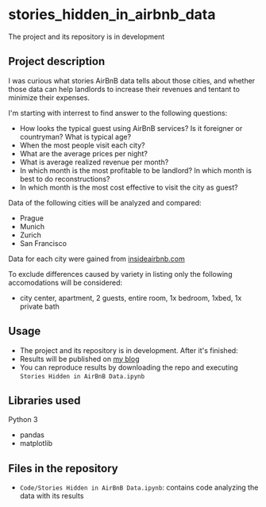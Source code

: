 # stories_hidden_in_airbnb_data
The project and its repository is in development

## Project description
I was curious what stories AirBnB data tells about those cities,
and whether those data can help landlords to increase their revenues and tentant to minimize their expenses.

I'm starting with interrest to find answer to the following questions:
- How looks the typical guest using AirBnB services? Is it foreigner or countryman? What is typical age?
- When the most people visit each city?
- What are the average prices per night?
- What is average realized revenue per month?   
- In which month is the most profitable to be landlord? In which month is best to do reconstructions?
- In which month is the most cost effective to visit the city as guest?

Data of the following cities will be analyzed and compared:
- Prague
- Munich
- Zurich
- San Francisco

Data for each city were gained from [insideairbnb.com](http://insideairbnb.com/get-the-data.html)

To exclude differences caused by variety in listing only the following accomodations will be considered:
   - city center, apartment, 2 guests, entire room, 1x bedroom, 1xbed, 1x private bath
   
## Usage
 - The project and its repository is in development. After it's finished:
 - Results will be published on [my blog](https://jmarcan.github.io/)
 - You can reproduce results by downloading the repo and executing `Stories Hidden in AirBnB Data.ipynb` 
 
## Libraries used
Python 3
- pandas
- matplotlib

## Files in the repository
- `Code/Stories Hidden in AirBnB Data.ipynb`: contains code analyzing the data with its results

